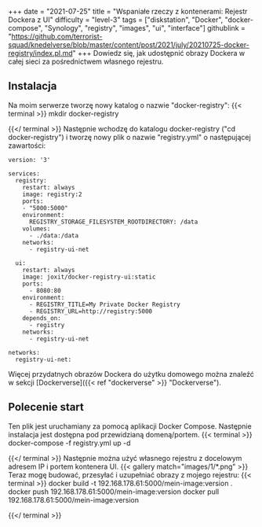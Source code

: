 +++
date = "2021-07-25"
title = "Wspaniałe rzeczy z kontenerami: Rejestr Dockera z UI"
difficulty = "level-3"
tags = ["diskstation", "Docker", "docker-compose", "Synology", "registry", "images", "ui", "interface"]
githublink = "https://github.com/terrorist-squad/knedelverse/blob/master/content/post/2021/july/20210725-docker-registry/index.pl.md"
+++
Dowiedz się, jak udostępnić obrazy Dockera w całej sieci za pośrednictwem własnego rejestru.
## Instalacja
Na moim serwerze tworzę nowy katalog o nazwie "docker-registry":
{{< terminal >}}
mkdir docker-registry

{{</ terminal >}}
Następnie wchodzę do katalogu docker-registry ("cd docker-registry") i tworzę nowy plik o nazwie "registry.yml" o następującej zawartości:
```
version: '3'

services:
  registry:
    restart: always
    image: registry:2
    ports:
    - "5000:5000"
    environment:
      REGISTRY_STORAGE_FILESYSTEM_ROOTDIRECTORY: /data
    volumes:
      - ./data:/data
    networks:
      - registry-ui-net

  ui:
    restart: always
    image: joxit/docker-registry-ui:static
    ports:
      - 8080:80
    environment:
      - REGISTRY_TITLE=My Private Docker Registry
      - REGISTRY_URL=http://registry:5000
    depends_on:
      - registry
    networks:
      - registry-ui-net

networks:
  registry-ui-net:

```
Więcej przydatnych obrazów Dockera do użytku domowego można znaleźć w sekcji [Dockerverse]({{< ref "dockerverse" >}} "Dockerverse").
## Polecenie start
Ten plik jest uruchamiany za pomocą aplikacji Docker Compose. Następnie instalacja jest dostępna pod przewidzianą domeną/portem.
{{< terminal >}}
docker-compose -f registry.yml up -d

{{</ terminal >}}
Następnie można użyć własnego rejestru z docelowym adresem IP i portem kontenera UI.
{{< gallery match="images/1/*.png" >}}
Teraz mogę budować, przesyłać i uzupełniać obrazy z mojego rejestru:
{{< terminal >}}
docker build -t 192.168.178.61:5000/mein-image:version .
docker push 192.168.178.61:5000/mein-image:version
docker pull 192.168.178.61:5000/mein-image:version

{{</ terminal >}}

